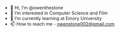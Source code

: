 - 👋 Hi, I’m @owenthestone
- 👀 I’m interested in Computer Science and Film
- 🌱 I’m currently learning at Emory University
- 📫 How to reach me - owenstone002@gmail.com

<!---
owenthestone/owenthestone is a ✨ special ✨ repository because its `README.md` (this file) appears on your GitHub profile.
You can click the Preview link to take a look at your changes.
--->
